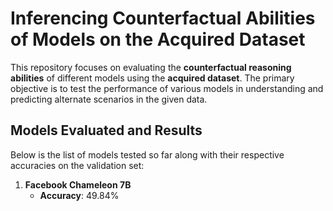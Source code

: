 # Inferencing Counterfactual Abilities of Models on the Acquired Dataset

This repository focuses on evaluating the **counterfactual reasoning abilities** of different models using the **acquired dataset**. The primary objective is to test the performance of various models in understanding and predicting alternate scenarios in the given data.

## Models Evaluated and Results

Below is the list of models tested so far along with their respective accuracies on the validation set:

1. **Facebook Chameleon 7B**  
   - **Accuracy**: 49.84%
